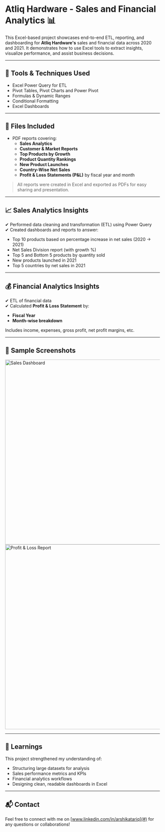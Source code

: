 # Atliq Hardware - Sales and Financial Analytics 📊

This Excel-based project showcases end-to-end ETL, reporting, and dashboarding for **Atliq Hardware's** sales and financial data across 2020 and 2021. It demonstrates how to use Excel tools to extract insights, visualize performance, and assist business decisions.

---

## 🔧 Tools & Techniques Used
- Excel Power Query for ETL
- Pivot Tables, Pivot Charts and Power Pivot
- Formulas & Dynamic Ranges
- Conditional Formatting
- Excel Dashboards

---

## 📄 Files Included
- PDF reports covering:
  - **Sales Analytics**
  - **Customer & Market Reports**
  - **Top Products by Growth**
  - **Product Quantity Rankings**
  - **New Product Launches**
  - **Country-Wise Net Sales**
  - **Profit & Loss Statements (P&L)** by fiscal year and month

> All reports were created in Excel and exported as PDFs for easy sharing and presentation.

---

## 📈 Sales Analytics Insights

✔ Performed data cleaning and transformation (ETL) using Power Query  
✔ Created dashboards and reports to answer:
- Top 10 products based on percentage increase in net sales (2020 → 2021)
- Net Sales Division report (with growth %)
- Top 5 and Bottom 5 products by quantity sold
- New products launched in 2021
- Top 5 countries by net sales in 2021

---

## 💰 Financial Analytics Insights

✔ ETL of financial data  
✔ Calculated **Profit & Loss Statement** by:
- **Fiscal Year**
- **Month-wise breakdown**

Includes income, expenses, gross profit, net profit margins, etc.

---

## 📸 Sample Screenshots

<img src="./Screenshots/sales_dashboard.png" width="600" alt="Sales Dashboard">
<img src="./Screenshots/profit_loss_report.png" width="600" alt="Profit & Loss Report">

---

## 🧠 Learnings

This project strengthened my understanding of:
- Structuring large datasets for analysis
- Sales performance metrics and KPIs
- Financial analytics workflows
- Designing clean, readable dashboards in Excel

---

## 📬 Contact

Feel free to connect with me on [www.linkedin.com/in/arshikatariq](#) for any questions or collaborations!

